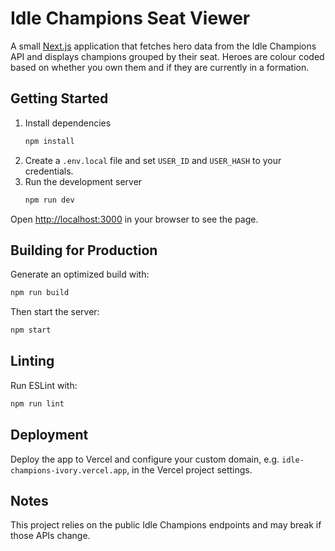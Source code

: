 # Idle Champions Seat Viewer

A small [Next.js](https://nextjs.org/) application that fetches hero data from the Idle Champions API and displays champions grouped by their seat. Heroes are colour coded based on whether you own them and if they are currently in a formation.

## Getting Started

1. Install dependencies
   ```bash
   npm install
   ```
2. Create a `.env.local` file and set `USER_ID` and `USER_HASH` to your credentials.
3. Run the development server
   ```bash
   npm run dev
   ```

Open <http://localhost:3000> in your browser to see the page.

## Building for Production

Generate an optimized build with:

```bash
npm run build
```

Then start the server:

```bash
npm start
```

## Linting

Run ESLint with:

```bash
npm run lint
```

## Deployment

Deploy the app to Vercel and configure your custom domain, e.g.
`idle-champions-ivory.vercel.app`, in the Vercel project settings.

## Notes

This project relies on the public Idle Champions endpoints and may break if those APIs change.
